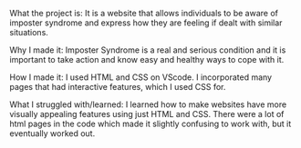 What the project is:
It is a website that allows individuals to be aware of imposter syndrome and express how they are feeling if dealt with similar situations.

Why I made it:
Imposter Syndrome is a real and serious condition and it is important to take action and know easy and healthy ways to cope with it.

How I made it:
I used HTML and CSS on VScode. I incorporated many pages that had interactive features, which I used CSS for.

What I struggled with/learned:
I learned how to make websites have more visually appealing features using just HTML and CSS. There were a lot of html pages in the code which made it slightly confusing to work with, but it eventually worked out.
